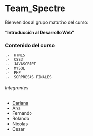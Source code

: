 # Team_Spectre


Bienvenidos al grupo matutino del curso:
<br>
<br>
<strong>“Introducción al Desarrollo Web”</strong>

<h3>Contenido del curso</h3>

	.-  HTML5
	.-  CSS3
	.-  JAVASCRIPT
    .-  MYSQL
    .-  PHP
    .-  SORPRESAS FINALES
    
   <h6> Integrantes</h6>
   
   <ul>
   		<li><a href="https://www.linkedin.com/in/dariana-g%C3%B3mez-ba8979b2/">Dariana</a></li>
   		<li>Ana</li>
   		<li>Fernando</li>
   		<li>Rolando</li>
   		<li>Nicolas</li>
   		<li>Cesar</li>
   	</ul>
